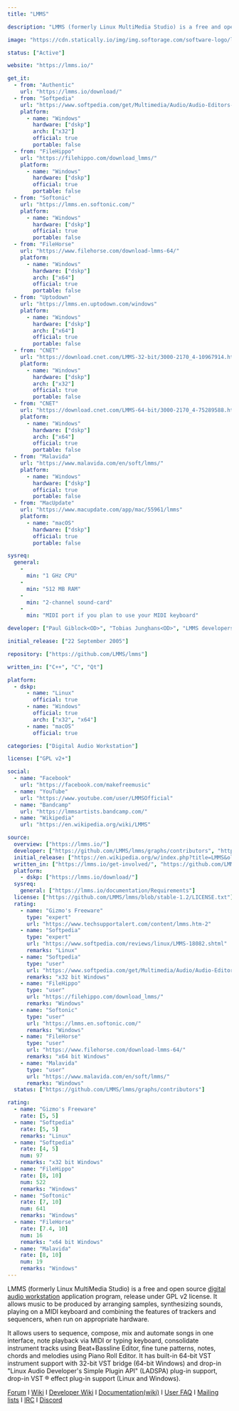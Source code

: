 ```yaml
---
title: "LMMS"

description: "LMMS (formerly Linux MultiMedia Studio) is a free and open source digital audio workstation (DAW) application program, release under GPL v2 license"

image: "https://cdn.statically.io/img/img.softorage.com/software-logo/lmms.png?h=64"

status: ["Active"]

website: "https://lmms.io/"

get_it:
  - from: "Authentic"
    url: "https://lmms.io/download/"
  - from: "Softpedia"
    url: "https://www.softpedia.com/get/Multimedia/Audio/Audio-Editors-Recorders/LMMS--Linux-MultiMedia-Studio.shtml"
    platform:
      - name: "Windows"
        hardware: ["dskp"]
        arch: ["x32"]
        official: true
        portable: false
  - from: "FileHippo"
    url: "https://filehippo.com/download_lmms/"
    platform:
      - name: "Windows"
        hardware: ["dskp"]
        official: true
        portable: false
  - from: "Softonic"
    url: "https://lmms.en.softonic.com/"
    platform:
      - name: "Windows"
        hardware: ["dskp"]
        official: true
        portable: false
  - from: "FileHorse"
    url: "https://www.filehorse.com/download-lmms-64/"
    platform:
      - name: "Windows"
        hardware: ["dskp"]
        arch: ["x64"]
        official: true
        portable: false
  - from: "Uptodown"
    url: "https://lmms.en.uptodown.com/windows"
    platform:
      - name: "Windows"
        hardware: ["dskp"]
        arch: ["x64"]
        official: true
        portable: false
  - from: "CNET"
    url: "https://download.cnet.com/LMMS-32-bit/3000-2170_4-10967914.html"
    platform:
      - name: "Windows"
        hardware: ["dskp"]
        arch: ["x32"]
        official: true
        portable: false
  - from: "CNET"
    url: "https://download.cnet.com/LMMS-64-bit/3000-2170_4-75289588.html"
    platform:
      - name: "Windows"
        hardware: ["dskp"]
        arch: ["x64"]
        official: true
        portable: false
  - from: "Malavida"
    url: "https://www.malavida.com/en/soft/lmms/"
    platform:
      - name: "Windows"
        hardware: ["dskp"]
        official: true
        portable: false
  - from: "MacUpdate"
    url: "https://www.macupdate.com/app/mac/55961/lmms"
    platform:
      - name: "macOS"
        hardware: ["dskp"]
        official: true
        portable: false

sysreq:
  general:
    -
      min: "1 GHz CPU"
    -
      min: "512 MB RAM"
    -
      min: "2-channel sound-card"
    -
      min: "MIDI port if you plan to use your MIDI keyboard"

developer: ["Paul Giblock<OD>", "Tobias Junghans<OD>", "LMMS developers"]

initial_release: ["22 September 2005"]

repository: ["https://github.com/LMMS/lmms"]

written_in: ["C++", "C", "Qt"]

platform:
  - dskp:
      - name: "Linux"
        official: true
      - name: "Windows"
        official: true
        arch: ["x32", "x64"]
      - name: "macOS"
        official: true

categories: ["Digital Audio Workstation"]

license: ["GPL v2+"]

social:
  - name: "Facebook"
    url: "https://facebook.com/makefreemusic"
  - name: "YouTube"
    url: "https://www.youtube.com/user/LMMSOfficial"
  - name: "Bandcamp"
    url: "https://lmmsartists.bandcamp.com/"
  - name: "Wikipedia"
    url: "https://en.wikipedia.org/wiki/LMMS"

source:
  overview: ["https://lmms.io/"]
  developer: ["https://github.com/LMMS/lmms/graphs/contributors", "https://sourceforge.net/projects/lmms/"]
  initial_release: ["https://en.wikipedia.org/w/index.php?title=LMMS&oldid=877499392", "https://github.com/LMMS/lmms/tags?after=v0.1.2", "https://github.com/LMMS/lmms/releases/tag/v0.0.1"]
  written_in: ["https://lmms.io/get-involved/", "https://github.com/LMMS/lmms"]
  platform:
    - dskp: ["https://lmms.io/download/"]
  sysreq:
    general: ["https://lmms.io/documentation/Requirements"]
  license: ["https://github.com/LMMS/lmms/blob/stable-1.2/LICENSE.txt"]
  rating:
    - name: "Gizmo's Freeware"
      type: "expert"
      url: "https://www.techsupportalert.com/content/lmms.htm-2"
    - name: "Softpedia"
      type: "expert"
      url: "https://www.softpedia.com/reviews/linux/LMMS-18082.shtml"
      remarks: "Linux"
    - name: "Softpedia"
      type: "user"
      url: "https://www.softpedia.com/get/Multimedia/Audio/Audio-Editors-Recorders/LMMS--Linux-MultiMedia-Studio.shtml"
      remarks: "x32 bit Windows"
    - name: "FileHippo"
      type: "user"
      url: "https://filehippo.com/download_lmms/"
      remarks: "Windows"
    - name: "Softonic"
      type: "user"
      url: "https://lmms.en.softonic.com/"
      remarks: "Windows"
    - name: "FileHorse"
      type: "user"
      url: "https://www.filehorse.com/download-lmms-64/"
      remarks: "x64 bit Windows"
    - name: "Malavida"
      type: "user"
      url: "https://www.malavida.com/en/soft/lmms/"
      remarks: "Windows"
  status: ["https://github.com/LMMS/lmms/graphs/contributors"]

rating:
  - name: "Gizmo's Freeware"
    rate: [5, 5]
  - name: "Softpedia"
    rate: [5, 5]
    remarks: "Linux"
  - name: "Softpedia"
    rate: [4, 5]
    num: 97
    remarks: "x32 bit Windows"
  - name: "FileHippo"
    rate: [8, 10]
    num: 522
    remarks: "Windows"
  - name: "Softonic"
    rate: [7, 10]
    num: 641
    remarks: "Windows"
  - name: "FileHorse"
    rate: [7.4, 10]
    num: 16
    remarks: "x64 bit Windows"
  - name: "Malavida"
    rate: [8, 10]
    num: 19
    remarks: "Windows"
---
```

  LMMS (formerly Linux MultiMedia Studio) is a free and open source [digital audio workstation](/categories/digital-audio-workstation) application program, release under GPL v2 license. It allows music to be produced by arranging samples, synthesizing sounds, playing on a MIDI keyboard and combining the features of trackers and sequencers, when run on appropriate hardware.
  
  It allows users to sequence, compose, mix and automate songs in one interface, note playback via MIDI or typing keyboard, consolidate instrument tracks using Beat+Bassline Editor, fine tune patterns, notes, chords and melodies using Piano Roll Editor. It has built-in 64-bit VST instrument support with 32-bit VST bridge (64-bit Windows) and drop-in "Linux Audio Developer's Simple Plugin API" (LADSPA) plug-in support, drop-in VST ® effect plug-in support (Linux and Windows).
  
  [Forum](https://lmms.io/forum/)  I  [Wiki](https://lmms.io/wiki/index.php?title=Main_Page)  I  [Developer Wiki](https://github.com/LMMS/lmms/wiki)  I  [Documentation(wiki)](https://lmms.io/documentation/)  I  [User FAQ](https://lmms.io/documentation/User_FAQ)  I  [Mailing lists](https://sourceforge.net/p/lmms/mailman/)  I  [IRC](https://webchat.freenode.net/?channels=lmms)  I  [Discord](https://lmms.io/chat/)
  


